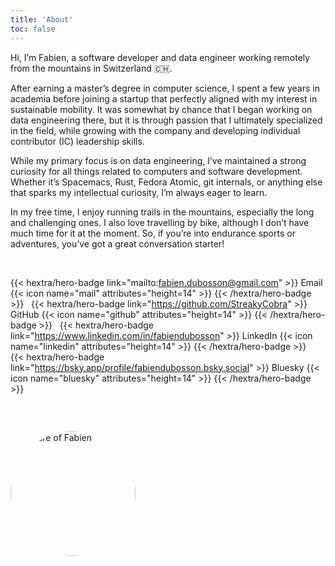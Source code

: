 ```yaml
---
title: 'About'
toc: false
---
```


Hi, I’m Fabien, a software developer and data engineer working remotely from the mountains in Switzerland 🇨🇭.

After earning a master’s degree in computer science, I spent a few years in academia before joining a startup that perfectly aligned with my interest in sustainable mobility. It was somewhat by chance that I began working on data engineering there, but it is through passion that I ultimately specialized in the field, while growing with the company and developing individual contributor (IC) leadership skills.

While my primary focus is on data engineering, I’ve maintained a strong curiosity for all things related to computers and software development. Whether it’s Spacemacs, Rust, Fedora Atomic, git internals, or anything else that sparks my intellectual curiosity, I’m always eager to learn.

In my free time, I enjoy running trails in the mountains, especially the long and challenging ones. I also love travelling by bike, although I don’t have much time for it at the moment. So, if you’re into endurance sports or adventures, you’ve got a great conversation starter!

<br />

{{< hextra/hero-badge link="mailto:fabien.dubosson@gmail.com" >}}
  <span>Email</span>
  {{< icon name="mail" attributes="height=14" >}}
{{< /hextra/hero-badge >}}
&nbsp;
{{< hextra/hero-badge link="https://github.com/StreakyCobra" >}}
  <span>GitHub</span>
  {{< icon name="github" attributes="height=14" >}}
{{< /hextra/hero-badge >}}
&nbsp;
{{< hextra/hero-badge link="https://www.linkedin.com/in/fabiendubosson" >}}
  <span>LinkedIn</span>
  {{< icon name="linkedin" attributes="height=14" >}}
{{< /hextra/hero-badge >}}
&nbsp;
{{< hextra/hero-badge link="https://bsky.app/profile/fabiendubosson.bsky.social" >}}
  <span>Bluesky</span>
  {{< icon name="bluesky" attributes="height=14" >}}
{{< /hextra/hero-badge >}}

<br />

<img src="/images/fabiendubosson.1200.jpg" alt="Picture of Fabien" style="width:200px; border-radius:9999px; margin-top: 2em;"/>
